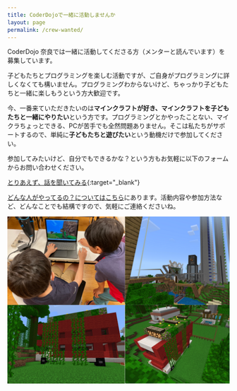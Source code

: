 ```yaml
---
title: CoderDojoで一緒に活動しませんか
layout: page
permalink: /crew-wanted/
---		
```

CoderDojo 奈良では一緒に活動してくださる方（メンターと読んでいます）を募集しています。

子どもたちとプログラミングを楽しむ活動ですが、ご自身がプログラミングに詳しくなくても構いません。プログラミングわからないけど、ちゃっかり子どもたちと一緒に楽しもうという方大歓迎です。

今、一番来ていただきたいのは**マインクラフトが好き、マインクラフトを子どもたちと一緒にやりたい**という方です。プログラミングとかやったことない、マイクラちょっとできる、PCが苦手でも全然問題ありません。そこは私たちがサポートするので、単純に**子どもたちと遊びたい**という動機だけで参加してください。

参加してみたいけど、自分でもできるかな？という方もお気軽に以下のフォームからお問い合わせください。

[とりあえず、話を聞いてみる](https://forms.gle/tYBwSvrEiEYujNNa7){:target="_blank"}

[どんな人がやってるの？についてはこちら](/staff/)にあります。活動内容や参加方法など、どんなことでも結構ですので、気軽にご連絡くださいね。

![](/assets/images/announcement/minecraft.png)